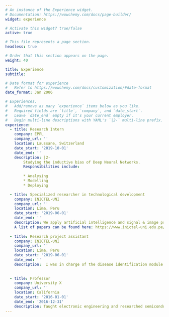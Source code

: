 ```yaml
---
# An instance of the Experience widget.
# Documentation: https://wowchemy.com/docs/page-builder/
widget: experience

# Activate this widget? true/false
active: true

# This file represents a page section.
headless: true

# Order that this section appears on the page.
weight: 40

title: Experience
subtitle:

# Date format for experience
#   Refer to https://wowchemy.com/docs/customization/#date-format
date_format: Jan 2006

# Experiences.
#   Add/remove as many `experience` items below as you like.
#   Required fields are `title`, `company`, and `date_start`.
#   Leave `date_end` empty if it's your current employer.
#   Begin multi-line descriptions with YAML's `|2-` multi-line prefix.
experience:
  - title: Research Intern
    company: EPFL
    company_url: ''
    location: Laussane, Switzerland
    date_start: '2019-10-01'
    date_end: ''
    description: |2-
        Studying the inductive bias of Deep Neural Networks.
        Responsibilities include:
        
        * Analysing
        * Modelling
        * Deploying

  - title: Specialized researcher in technological development
    company: INICTEL-UNI
    company_url: ''
    location: Lima, Peru
    date_start: '2019-06-01'
    date_end: ''
    description: We apply artificial intelligence and signal & image processing techniques to develop projects for national institutes in Peru. We also do some research on machine learning techniques (CNN). 
    A list of papers can be found here: https://www.inictel-uni.edu.pe/index.php/2020/03/04/procesamiento-de-senales-imagenes-e-inteligencia-artificial/.
    
  - title: Research project assistant
    company: INICTEL-UNI
    company_url: ''
    location: Lima, Peru
    date_start: '2019-06-01'
    date_end: ''
    description:  I was in charge of the disease identification module in the project "Aplicación móvil y sistema electrónico portátil para monitorizar variables que influyen la producción del cultivo de palta Hass usando sensores de temperatura, humedad de suelo, PH e identificación de enfermedades por imágenes en la Región Moquegua".
    
    
  - title: Professor
    company: University X
    company_url: ''
    location: California
    date_start: '2016-01-01'
    date_end: '2016-12-31'
    description: Taught electronic engineering and researched semiconductor physics.
---
```


